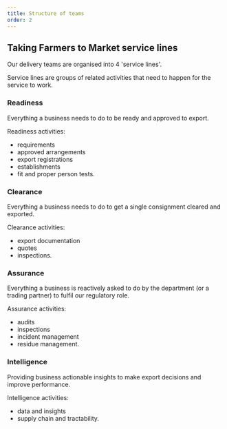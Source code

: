 ```yaml
---
title: Structure of teams
order: 2
---
```


## Taking Farmers to Market service lines

Our delivery teams are organised into 4 'service lines'.

Service lines are groups of related activities that need to happen for the service to work.

### Readiness

Everything a business needs to do to be ready and approved to export.

Readiness activities:
- requirements
- approved arrangements
- export registrations
- establishments
- fit and proper person tests.

### Clearance

Everything a business needs to do to get a single consignment cleared and exported.

Clearance activities:
- export documentation
- quotes
- inspections.

### Assurance

Everything a business is reactively asked to do by the department (or a trading partner) to fulfil our regulatory role.

Assurance activities:
- audits
- inspections
- incident management
- residue management.

### Intelligence

Providing business actionable insights to make export decisions and improve performance.

Intelligence activities:
- data and insights
- supply chain and tractability.

<!-- 
![Diagram of the 4 service lines and their responsibilities: readiness, clearance, assurance and intelligence.](/assets/images/service-lines.png "Agricultural export service lines")
-->
